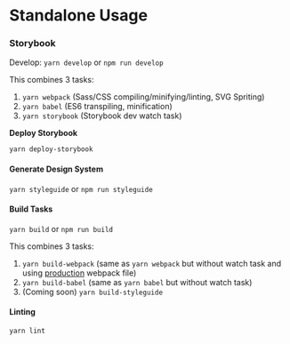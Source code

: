 # Standalone Usage

### Storybook

Develop: `yarn develop` or `npm run develop`

This combines 3 tasks:

1. `yarn webpack` \(Sass/CSS compiling/minifying/linting, SVG Spriting\)
2. `yarn babel` \(ES6 transpiling, minification\)
3. `yarn storybook` \(Storybook dev watch task\)

**Deploy Storybook**

`yarn deploy-storybook`

#### Generate Design System

`yarn styleguide` or `npm run styleguide`

#### Build Tasks

`yarn build` or `npm run build`

This combines 3 tasks:

1. `yarn build-webpack` \(same as `yarn webpack`  but without watch task and using [production](https://fourkitchens.gitbook.io/emulsify-design-system/help/webpack-and-build#project) webpack file\)
2. `yarn build-babel` \(same as `yarn babel` but without watch task\)
3. \(Coming soon\) `yarn build-styleguide`

#### Linting

`yarn lint`


